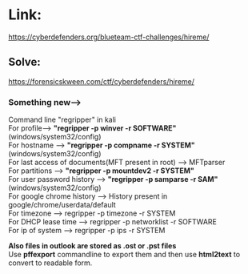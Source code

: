 # Link: 
https://cyberdefenders.org/blueteam-ctf-challenges/hireme/  

## Solve:  
https://forensicskween.com/ctf/cyberdefenders/hireme/  

### Something new-->
Command line "regripper" in kali  
For profile--> **"regripper -p winver -r SOFTWARE"**  (windows/system32/config)  
For hostname --> **"regripper -p compname -r SYSTEM"**  (windows/system32/config)  
For last access of documents(MFT present in root) --> MFTparser  
For partitions --> **"regripper -p mountdev2 -r SYSTEM"**  
For user password history --> **"regripper -p samparse -r SAM"** (windows/system32/config)  
For google chrome history --> History present in google/chrome/userdata/default  
For timezone --> regripper -p timezone -r SYSTEM  
For DHCP lease time --> regripper -p networklist -r SOFTWARE  
For ip of system --> regripper -p ips -r SYSTEM  


**Also files in outlook are stored as .ost or .pst files**   
Use **pffexport** commandline to export them and then use **html2text** to convert to readable form.  
